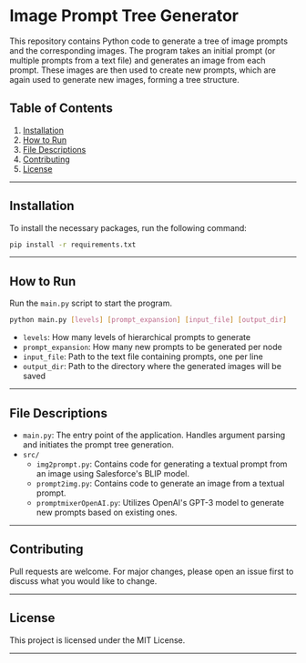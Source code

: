 # Image Prompt Tree Generator

This repository contains Python code to generate a tree of image prompts and the corresponding images. The program takes an initial prompt (or multiple prompts from a text file) and generates an image from each prompt. These images are then used to create new prompts, which are again used to generate new images, forming a tree structure.

## Table of Contents

1. [Installation](#installation)
2. [How to Run](#how-to-run)
3. [File Descriptions](#file-descriptions)
4. [Contributing](#contributing)
5. [License](#license)

---

## Installation

To install the necessary packages, run the following command:

```bash
pip install -r requirements.txt
```

---

## How to Run

Run the `main.py` script to start the program.

```bash
python main.py [levels] [prompt_expansion] [input_file] [output_dir]
```

- `levels`: How many levels of hierarchical prompts to generate
- `prompt_expansion`: How many new prompts to be generated per node
- `input_file`: Path to the text file containing prompts, one per line
- `output_dir`: Path to the directory where the generated images will be saved

---

## File Descriptions

- `main.py`: The entry point of the application. Handles argument parsing and initiates the prompt tree generation.
- `src/`
  - `img2prompt.py`: Contains code for generating a textual prompt from an image using Salesforce's BLIP model.
  - `prompt2img.py`: Contains code to generate an image from a textual prompt.
  - `promptmixerOpenAI.py`: Utilizes OpenAI's GPT-3 model to generate new prompts based on existing ones.

---

## Contributing

Pull requests are welcome. For major changes, please open an issue first to discuss what you would like to change.

---

## License

This project is licensed under the MIT License.

---
